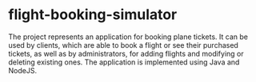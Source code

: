 # flight-booking-simulator

The project represents an application for booking plane tickets. It can be used by clients, which are able to book a flight or see their purchased tickets, as well as by administrators, for adding flights and modifying or deleting existing ones. The application is implemented using Java and NodeJS.
